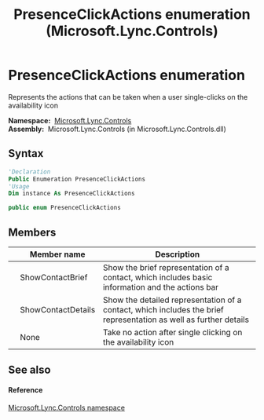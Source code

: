 ﻿---
title: PresenceClickActions enumeration (Microsoft.Lync.Controls)
TOCTitle: PresenceClickActions enumeration
ms:assetid: T:Microsoft.Lync.Controls.PresenceClickActions_DI_3_UC_OCS14MrefLyncWPF
ms:mtpsurl: https://msdn.microsoft.com/en-us/library/microsoft.lync.controls.presenceclickactions_di_3_uc_ocs14mreflyncwpf(v=office.15)
ms:contentKeyID: 48594909
ms.date: 07/28/2014
mtps_version: v=office.15
f1_keywords:
- Microsoft.Lync.Controls.PresenceClickActions
- Microsoft.Lync.Controls.PresenceClickActions.None
- Microsoft.Lync.Controls.PresenceClickActions.ShowContactBrief
- Microsoft.Lync.Controls.PresenceClickActions.ShowContactDetails
dev_langs:
- CSharp
- JScript
- VB
- other
---

# PresenceClickActions enumeration

Represents the actions that can be taken when a user single-clicks on the availability icon

**Namespace:**  [Microsoft.Lync.Controls](microsoft-lync-controls-namespace_1.md)  
**Assembly:**  Microsoft.Lync.Controls (in Microsoft.Lync.Controls.dll)

## Syntax

``` vb
'Declaration
Public Enumeration PresenceClickActions
'Usage
Dim instance As PresenceClickActions
```

``` csharp
public enum PresenceClickActions
```

## Members

<table>
<thead>
<tr class="header">
<th></th>
<th>Member name</th>
<th>Description</th>
</tr>
</thead>
<tbody>
<tr class="odd">
<td></td>
<td>ShowContactBrief</td>
<td>Show the brief representation of a contact, which includes basic information and the actions bar</td>
</tr>
<tr class="even">
<td></td>
<td>ShowContactDetails</td>
<td>Show the detailed representation of a contact, which includes the brief representation as well as further details</td>
</tr>
<tr class="odd">
<td></td>
<td>None</td>
<td>Take no action after single clicking on the availability icon</td>
</tr>
</tbody>
</table>


## See also

#### Reference

[Microsoft.Lync.Controls namespace](microsoft-lync-controls-namespace_1.md)

